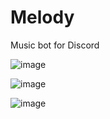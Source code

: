 # Melody
Music bot for Discord

![image](https://user-images.githubusercontent.com/19743731/209464968-68bcc4b9-5abe-4509-a2e4-22211fc4eeb2.png)

![image](https://user-images.githubusercontent.com/19743731/209464994-1a0c409a-f146-4060-b504-bba0ee24370b.png)

![image](https://user-images.githubusercontent.com/19743731/209465040-c4822fb2-afcd-4211-8fa8-7cef3b895ed4.png)
